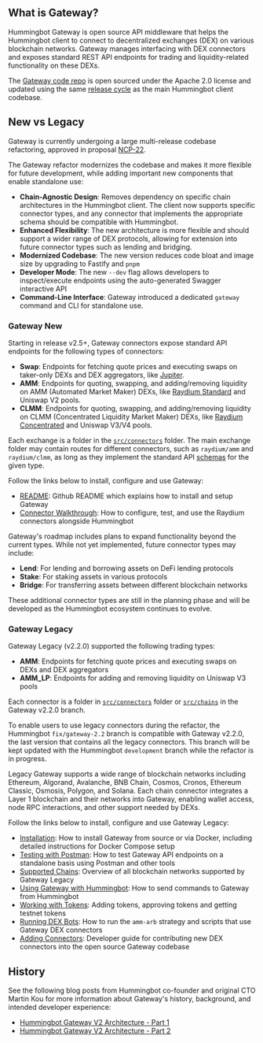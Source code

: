 ## What is Gateway?

Hummingbot Gateway is open source API middleware that helps the Hummingbot client to connect to decentralized exchanges (DEX) on various blockchain networks. Gateway manages interfacing with DEX connectors and exposes standard REST API endpoints for trading and liquidity-related functionality on these DEXs.

The [Gateway code repo](https://github.com/hummingbot/gateway) is open sourced under the Apache 2.0 license and updated using the same [release cycle](/release-notes) as the main Hummingbot client codebase.

## New vs Legacy

Gateway is currently undergoing a large multi-release codebase refactoring, approved in proposal [NCP-22](https://snapshot.box/#/s:hbot-ncp.eth/proposal/0x5cc3540ee219787d5c842bc1ccdb11aab46203bb7f0be658b6b40858501a8e4c).

The Gateway refactor modernizes the codebase and makes it more flexible for future development, while adding important new components that enable standalone use:

* **Chain-Agnostic Design**: Removes dependency on specific chain architectures in the Hummingbot client. The client now supports specific connector types, and any connector that implements the appropriate schema should be compatible with Hummingbot.
* **Enhanced Flexibility**: The new architecture is more flexible and should support a wider range of DEX protocols, allowing for extension into future connector types such as lending and bridging.
* **Modernized Codebase**: The new version reduces code bloat and image size by upgrading to Fastify and `pnpm`
* **Developer Mode**: The new `--dev` flag allows developers to inspect/execute endpoints using the auto-generated Swagger interactive API
* **Command-Line Interface**: Gateway introduced a dedicated `gateway` command and CLI for standalone use.

### Gateway New

Starting in release v2.5+, Gateway connectors expose standard API endpoints for the following types of connectors:

- **Swap**: Endpoints for fetching quote prices and executing swaps on taker-only DEXs and DEX aggregators, like [Jupiter](https://jup.ag/).
- **AMM**: Endpoints for quoting, swapping, and adding/removing liquidity on AMM (Automated Market Maker) DEXs, like [Raydium Standard](https://raydium.io/liquidity-pools/?tab=standard) and Uniswap V2 pools.
- **CLMM**: Endpoints for quoting, swapping, and adding/removing liquidity on CLMM (Concentrated Liquidity Market Maker) DEXs, like [Raydium Concentrated](https://raydium.io/liquidity-pools/?tab=concentrated) and Uniswap V3/V4 pools.

Each exchange is a folder in the [`src/connectors`](https://github.com/hummingbot/gateway/tree/core-2.5/src/connectors) folder. The main exchange folder may contain routes for different connectors, such as `raydium/amm` and `raydium/clmm`, as long as they implement the standard API [schemas](schemas.md) for the given type.

Follow the links below to install, configure and use Gateway:

- [README](https://github.com/hummingbot/gateway/tree/core-2.5): Github README which explains how to install and setup Gateway
- [Connector Walkthrough](walkthrough.md): How to configure, test, and use the Raydium connectors alongside Hummingbot

Gateway's roadmap includes plans to expand functionality beyond the current types. While not yet implemented, future connector types may include:

- **Lend**: For lending and borrowing assets on DeFi lending protocols
- **Stake**: For staking assets in various protocols
- **Bridge**: For transferring assets between different blockchain networks

These additional connector types are still in the planning phase and will be developed as the Hummingbot ecosystem continues to evolve.

### Gateway Legacy

Gateway Legacy (v2.2.0) supported the following trading types:

- **AMM**: Endpoints for fetching quote prices and executing swaps on DEXs and DEX aggregators
- **AMM_LP**: Endpoints for adding and removing liquidity on Uniswap V3 pools

Each connector is a folder in [`src/connectors`](https://github.com/hummingbot/gateway/tree/v2.2.0/src/connectors) folder or [`src/chains`](https://github.com/hummingbot/gateway/tree/v2.2.0/src/chains) in the Gateway v2.2.0 branch.

To enable users to use legacy connectors during the refactor, the Hummingbot `fix/gateway-2.2` branch is compatible with Gateway v2.2.0, the last version that contains all the legacy connectors. This branch will be kept updated with the Hummingbot `development` branch while the refactor is in progress.

Legacy Gateway supports a wide range of blockchain networks including Ethereum, Algorand, Avalanche, BNB Chain, Cosmos, Cronos, Ethereum Classic, Osmosis, Polygon, and Solana. Each chain connector integrates a Layer 1 blockchain and their networks into Gateway, enabling wallet access, node RPC interactions, and other support needed by DEXs.

Follow the links below to install, configure and use Gateway Legacy:

- [Installation](legacy/installation.md): How to install Gateway from source or via Docker, including detailed instructions for Docker Compose setup
- [Testing with Postman](legacy/testing/index.md): How to test Gateway API endpoints on a standalone basis using Postman and other tools
- [Supported Chains](legacy/chains/index.md): Overview of all blockchain networks supported by Gateway Legacy
- [Using Gateway with Hummingbot](legacy/setup.md): How to send commands to Gateway from Hummingbot
- [Working with Tokens](legacy/tokens/index.md): Adding tokens, approving tokens and getting testnet tokens
- [Running DEX Bots](legacy/running-dex-bots.md): How to run the `amm-arb` strategy and scripts that use Gateway DEX connectors
- [Adding Connectors](legacy/adding-dex-connectors.md): Developer guide for contributing new DEX connectors into the open source Gateway codebase

## History

See the following blog posts from Hummingbot co-founder and original CTO Martin Kou for more information about Gateway's history, background, and intended developer experience:

* [Hummingbot Gateway V2 Architecture - Part 1](/blog/hummingbot-gateway-architecture---part-1/)
* [Hummingbot Gateway V2 Architecture - Part 2](/blog/hummingbot-gateway-architecture---part-2/)

